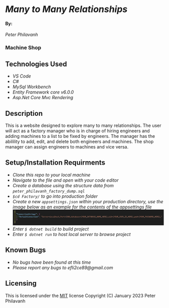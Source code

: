 # _Many to Many Relationships_

#### By:
_*Peter Philavanh*_

### Machine Shop

## Technologies Used

* _VS Code_
* _C#_
* _MySql Workbench_
* _Entity Framework core v6.0.0_
* _Asp.Net Core Mvc Rendering_

## Description
This is a website designed to explore many to many relationships. The user will act as a factory manager who is in charge of hiring engineers and adding machines to a list to be fixed by engineers. The manager has the abilility to add, edit, and delete both engineers and machines. The shop manager can assign engineers to machines and vice versa.

## Setup/Installation Requirments
* _Clone this repo to your local machine_
* _Navigate to the file and open with your code editor_
* _Create a database using the structure data from `peter_philavanh_factory_dump.sql`_
* _`$cd Factory/` to go into production folder_
* _Create a new `appsettings.json` within your production directory, use the image below as an example for the contents of the appsettings file_
![appsettings](appsetting_img.jpg)
* _Enter `$ dotnet build` to build project_
* _Enter `$ dotnet run` to host local server to browse project_

## Known Bugs
* _No bugs have been found at this time_
* _Please report any bugs to efli2ce89@gmail.com_

## Licensing
This is licensed under the [MIT](https://opensource.org/licenses) license
Copyright (C) January 2023 Peter Philavanh
